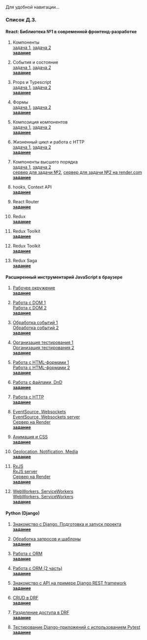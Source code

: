 Для удобной навигации...


### Список Д.З.

#### React: Библиотека №1 в современной фронтенд-разработке #

1. Компоненты  
   [задача 1](https://github.com/yung78/ra-hw1.1), [ задача 2](https://github.com/yung78/ra-hw1.2)  
   [__задание__](https://github.com/netology-code/ra16-homeworks/tree/ra-51/components)

2. События и состояние  
   [задача 1](https://github.com/yung78/ra-hw2.1.git), [ задача 2](https://github.com/yung78/ra-hw2.2.git)  
   [__задание__](https://github.com/netology-code/ra16-homeworks/tree/ra-51/events-state)

3. Props и Typescript   
   [задача 1](https://github.com/yung78/ra-hw3.1.git), [ задача 2](https://github.com/yung78/ra-hw3.1.git)  
   [__задание__](https://github.com/netology-code/ra16-homeworks/tree/ra-51/props)

4. Формы  
   [задача 1](https://github.com/yung78/ra-hw4.1), [ задача 2](https://github.com/yung78/ra-hw4.2)  
   [__задание__](https://github.com/netology-code/ra16-homeworks/tree/ra-51/forms)

5. Композиция компонентов  
   [задача 1](https://github.com/yung78/ra-hw5.1), [ задача 2](https://github.com/yung78/ra-hw5.2)  
   [__задание__](https://github.com/netology-code/ra16-homeworks/tree/ra-51/composition)  

6. Жизненный цикл и работа с HTTP  
   [задача 1](https://github.com/yung78/ra-hw6.1), [ задача 2](https://github.com/yung78/ra-hw6.2)  
   [__задание__](https://github.com/netology-code/ra16-homeworks/tree/ra-51/lifecycle-http)  

7. Компоненты высшего порядка  
   [задача 1](https://github.com/yung78/ra-hw7.1), [ задача 2](https://github.com/yung78/ra-hw7.2)  
   [сервер для задачи №2](https://github.com/yung78/ra-hw6.2_server), [сервер для задачи №2 на render.com](https://ra-hw6-2-server.onrender.com)  
   [__задание__](https://github.com/netology-code/ra16-homeworks/tree/ra-51/hoc)  

8. hooks, Context API  
   [__задание__]()

9. React Router  
   [__задание__]()

10. Redux  
    [__задание__]()

11. Redux Toolkit  
    [__задание__]()

12. Redux Toolkit  
    [__задание__]()

13. Redux Saga  
    [__задание__]()



#### Расширенный инструментарий JavaScript в браузере #

1. [Рабочее окружение](https://github.com/yung78/ahj-hw1)  
   [__задание__](https://github.com/netology-code/ahj-homeworks/tree/video/env)

2. [Работа с DOM 1](https://github.com/yung78/ahj-hw2)  
   [Работа с DOM 2](https://github.com/yung78/ahj-hw2.1)  
   [__задание__](https://github.com/netology-code/ahj-homeworks/tree/video/dom)

3. [Обработка событий 1](https://github.com/yung78/ahj-hw3.1)  
   [Обработка событий 2](https://github.com/yung78/ahj-hw3.2)  
   [__задание__](https://github.com/netology-code/ahj-homeworks/tree/video/events)

4. [Организация тестирования 1](https://github.com/yung78/ahj-hw4.1)  
   [Организация тестирования 2](https://github.com/yung78/ahj-hw4.2)  
   [__задание__](https://github.com/netology-code/ahj-homeworks/tree/video/testing)

5. [Работа с HTML-формами 1](https://github.com/yung78/ahj-hw5.1)  
   [Работа с HTML-формами 2](https://github.com/yung78/ahj-hw5.2)  
   [__задание__](https://github.com/netology-code/ahj-homeworks/tree/video/forms)

6. [Работа с файлами, DnD](#)  
   [__задание__](https://github.com/netology-code/ahj-homeworks/tree/video/dnd)

7. [Работа с HTTP](https://github.com/yung78/ahj-hw7.1)  
   [__задание__](https://github.com/netology-code/ahj-homeworks/blob/video/http/README.md)

8. [EventSource, Websockets](https://github.com/yung78/ahj-hw8.1.git)  
   [EventSource, Websockets server](https://github.com/yung78/ahj-hw8.1-server.git)  
   [Сервер на Render](https://my-first-project-00ua.onrender.com)  
   [__задание__](https://github.com/netology-code/ahj-homeworks/tree/video/sse-ws)

9. [Анимация и CSS](https://github.com/yung78/ahj-hw9.1.git)  
   [__задание__](https://github.com/netology-code/ahj-homeworks/tree/video/anim)

10. [Geolocation, Notification, Media](https://github.com/yung78/ahj-hw10.1)  
    [__задание__](https://github.com/netology-code/ahj-homeworks/tree/video/media)

11. [RxJS](https://github.com/yung78/ahj-hw11.1)  
    [RxJS server](https://github.com/yung78/ahj-hw11.1_server)  
    [Сервер на Render](https://my-second-project-iuq6.onrender.com)  
    [__задание__](https://github.com/netology-code/ahj-homeworks/tree/video/rxjs)

12. [WebWorkers, ServiceWorkers](#)  
    [WebWorkers, ServiceWorkers](#)  
    [__задание__](https://github.com/netology-code/ahj-homeworks/tree/video/workers)


#### Python (Django) #

1. [Знакомство с Django. Подготовка и запуск проекта](https://github.com/yung78/Hw1_django)  
   [__задание__](https://github.com/netology-code/dj-homeworks/tree/video/1.1-first-project)
   
2. [Обработка запросов и шаблоны](https://github.com/yung78/Hw2_django.git)  
   [__задание__](https://github.com/netology-code/dj-homeworks/tree/video/1.2-requests-templates)

3. [Работа с ORM](https://github.com/yung78/Hw3_django.git)  
   [__задание__](https://github.com/netology-code/dj-homeworks/tree/video/2.1-databases)

4. [Работа с ORM (2 часть)](https://github.com/yung78/Hw4_django.git)  
   [__задание__](https://github.com/netology-code/dj-homeworks/tree/video/2.2-databases-2)

5. [Знакомство с API на примере Django REST framework](https://github.com/yung78/Hw5_django.git)  
   [__задание__](https://github.com/netology-code/dj-homeworks/tree/video/3.1-drf-intro)

6. [CRUD в DRF](https://github.com/yung78/Hw6_django.git)  
   [__задание__](https://github.com/netology-code/dj-homeworks/tree/video/3.2-crud)

7. [Разделение доступа в DRF](https://github.com/yung78/Hw7_django.git)  
   [__задание__](https://github.com/netology-code/dj-homeworks/tree/video/3.3-permissions)

8. [Тестирование Django-приложений с использованием Pytest](https://github.com/yung78/Hw8_django.git)  
   [__задание__](https://github.com/netology-code/dj-homeworks/tree/video/3.4-django-testing)



